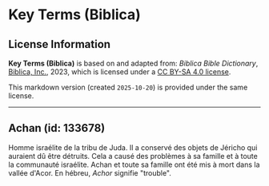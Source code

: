 # Key Terms (Biblica)

## License Information

**Key Terms (Biblica)** is based on and adapted from: _Biblica Bible Dictionary_, [Biblica, Inc.](https://www.biblica.com/), 2023, which is licensed under a [CC BY-SA 4.0 license](https://creativecommons.org/licenses/by-sa/4.0/legalcode.en).

This markdown version (created `2025-10-20`) is provided under the same license.



--------------------------------

## Achan (id: 133678)

Homme israélite de la tribu de Juda. Il a conservé des objets de Jéricho qui auraient dû être détruits. Cela a causé des problèmes à sa famille et à toute la communauté israélite. Achan et toute sa famille ont été mis à mort dans la vallée d'Acor. En hébreu, *Achor* signifie "trouble".


